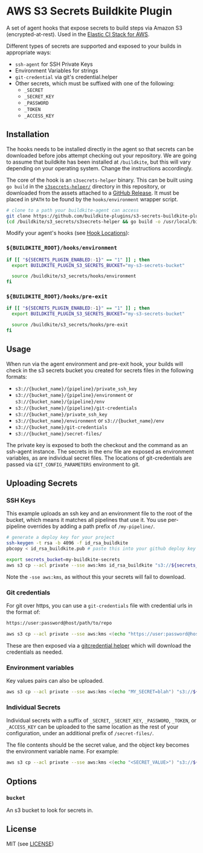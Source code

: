 # AWS S3 Secrets Buildkite Plugin

A set of agent hooks that expose secrets to build steps via Amazon S3 (encrypted-at-rest). Used in the [Elastic CI Stack for AWS](https://github.com/buildkite/elastic-ci-stack-for-aws).

Different types of secrets are supported and exposed to your builds in appropriate ways:

- `ssh-agent` for SSH Private Keys
- Environment Variables for strings
- `git-credential` via git's credential.helper
- Other secrets, which must be suffixed with one of the following:
  - `_SECRET`
  - `_SECRET_KEY`
  - `_PASSWORD`
  - `_TOKEN`
  - `_ACCESS_KEY`

## Installation

The hooks needs to be installed directly in the agent so that secrets can be downloaded before jobs attempt checking out your repository. We are going to assume that buildkite has been installed at `/buildkite`, but this will vary depending on your operating system. Change the instructions accordingly.

The core of the hook is an `s3secrets-helper` binary. This can be built using
`go build` in the [`s3secrets-helper/`](s3secrets-helper) directory in this
repository, or downloaded from the assets attached to a [GitHub Release](https://github.com/buildkite/elastic-ci-stack-s3-secrets-hooks/releases).
It must be placed in `$PATH` to be found by the `hooks/environment` wrapper script.

```bash
# clone to a path your buildkite-agent can access
git clone https://github.com/buildkite-plugins/s3-secrets-buildkite-plugin.git /buildkite/s3_secrets
(cd /buildkite/s3_secrets/s3secrets-helper && go build -o /usr/local/bin/s3secrets-helper)
```

Modify your agent's hooks (see [Hook Locations](https://buildkite.com/docs/agent/v3/hooks#hook-locations)):

### `${BUILDKITE_ROOT}/hooks/environment`

```bash
if [[ "${SECRETS_PLUGIN_ENABLED:-1}" == "1" ]] ; then
  export BUILDKITE_PLUGIN_S3_SECRETS_BUCKET="my-s3-secrets-bucket"

  source /buildkite/s3_secrets/hooks/environment
fi
```

### `${BUILDKITE_ROOT}/hooks/pre-exit`

```bash
if [[ "${SECRETS_PLUGIN_ENABLED:-1}" == "1" ]] ; then
  export BUILDKITE_PLUGIN_S3_SECRETS_BUCKET="my-s3-secrets-bucket"

  source /buildkite/s3_secrets/hooks/pre-exit
fi
```

## Usage

When run via the agent environment and pre-exit hook, your builds will check in the s3 secrets bucket you created for secrets files in the following formats:

- `s3://{bucket_name}/{pipeline}/private_ssh_key`
- `s3://{bucket_name}/{pipeline}/environment` or `s3://{bucket_name}/{pipeline}/env`
- `s3://{bucket_name}/{pipeline}/git-credentials`
- `s3://{bucket_name}/private_ssh_key`
- `s3://{bucket_name}/environment` or `s3://{bucket_name}/env`
- `s3://{bucket_name}/git-credentials`
- `s3://{bucket_name}/secret-files/`

The private key is exposed to both the checkout and the command as an ssh-agent instance.
The secrets in the env file are exposed as environment variables, as are individual secret files.
The locations of git-credentials are passed via `GIT_CONFIG_PARAMETERS` environment to git.

## Uploading Secrets

### SSH Keys

This example uploads an ssh key and an environment file to the root of the bucket, which means it matches all pipelines that use it. You use per-pipeline overrides by adding a path prefix of `/my-pipeline/`.

```bash
# generate a deploy key for your project
ssh-keygen -t rsa -b 4096 -f id_rsa_buildkite
pbcopy < id_rsa_buildkite.pub # paste this into your github deploy key

export secrets_bucket=my-buildkite-secrets
aws s3 cp --acl private --sse aws:kms id_rsa_buildkite "s3://${secrets_bucket}/private_ssh_key"
```

Note the `-sse aws:kms`, as without this your secrets will fail to download.

### Git credentials

For git over https, you can use a `git-credentials` file with credential urls in the format of:

```bash
https://user:password@host/path/to/repo
```

```bash
aws s3 cp --acl private --sse aws:kms <(echo "https://user:password@host/path/to/repo") "s3://${secrets_bucket}/git-credentials"
```

These are then exposed via a [gitcredential helper](https://git-scm.com/docs/gitcredentials) which will download the
credentials as needed.

### Environment variables

Key values pairs can also be uploaded.

```bash
aws s3 cp --acl private --sse aws:kms <(echo "MY_SECRET=blah") "s3://${secrets_bucket}/environment"
```

### Individual Secrets

Individual secrets with a suffix of `_SECRET`, `_SECRET_KEY`, `_PASSWORD`, `_TOKEN`, or `_ACCESS_KEY` can be uploaded to the same location as the rest of your configuration, under an additional prefix of `/secret-files/`.

The file contents should be the secret value, and the object key becomes the environment variable name. For example:

```bash
aws s3 cp --acl private --sse aws:kms <(echo "<SECRET_VALUE>") "s3://${secrets_bucket}/secret-files/SPECIAL_SECRET"
```

## Options

### `bucket`

An s3 bucket to look for secrets in.

## License

MIT (see [LICENSE](LICENSE))
